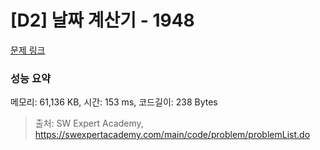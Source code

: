 # [D2] 날짜 계산기 - 1948 

[문제 링크](https://swexpertacademy.com/main/code/problem/problemDetail.do?contestProbId=AV5PnnU6AOsDFAUq) 

### 성능 요약

메모리: 61,136 KB, 시간: 153 ms, 코드길이: 238 Bytes



> 출처: SW Expert Academy, https://swexpertacademy.com/main/code/problem/problemList.do